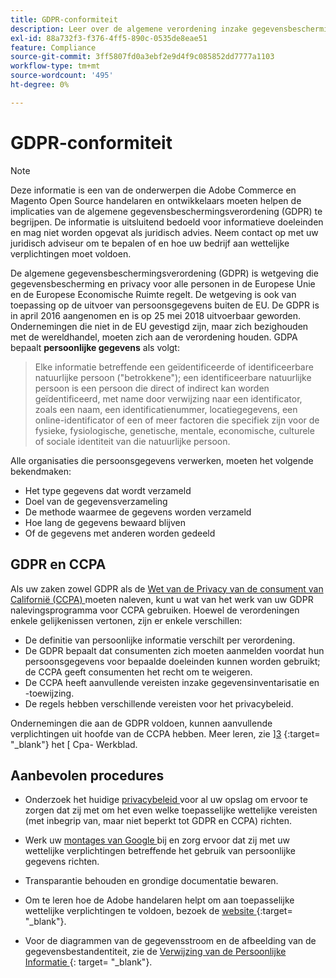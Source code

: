 ```yaml
---
title: GDPR-conformiteit
description: Leer over de algemene verordening inzake gegevensbescherming (GDPR), die wetgeving is die gegevensbescherming en privacy regelt voor alle individuen in de Europese Unie en de Europese Economische Ruimte.
exl-id: 88a732f3-f376-4ff5-890c-0535de8eae51
feature: Compliance
source-git-commit: 3ff5807fd0a3ebf2e9d4f9c085852dd7777a1103
workflow-type: tm+mt
source-wordcount: '495'
ht-degree: 0%

---
```


# GDPR-conformiteit

>[!NOTE]
>
>Deze informatie is een van de onderwerpen die Adobe Commerce en Magento Open Source handelaren en ontwikkelaars moeten helpen de implicaties van de algemene gegevensbeschermingsverordening (GDPR) te begrijpen. De informatie is uitsluitend bedoeld voor informatieve doeleinden en mag niet worden opgevat als juridisch advies. Neem contact op met uw juridisch adviseur om te bepalen of en hoe uw bedrijf aan wettelijke verplichtingen moet voldoen.

De algemene gegevensbeschermingsverordening (GDPR) is wetgeving die gegevensbescherming en privacy voor alle personen in de Europese Unie en de Europese Economische Ruimte regelt. De wetgeving is ook van toepassing op de uitvoer van persoonsgegevens buiten de EU. De GDPR is in april 2016 aangenomen en is op 25 mei 2018 uitvoerbaar geworden. Ondernemingen die niet in de EU gevestigd zijn, maar zich bezighouden met de wereldhandel, moeten zich aan de verordening houden. GDPA bepaalt **persoonlijke gegevens** als volgt:

>Elke informatie betreffende een geïdentificeerde of identificeerbare natuurlijke persoon (&quot;betrokkene&quot;); een identificeerbare natuurlijke persoon is een persoon die direct of indirect kan worden geïdentificeerd, met name door verwijzing naar een identificator, zoals een naam, een identificatienummer, locatiegegevens, een online-identificator of een of meer factoren die specifiek zijn voor de fysieke, fysiologische, genetische, mentale, economische, culturele of sociale identiteit van die natuurlijke persoon.

Alle organisaties die persoonsgegevens verwerken, moeten het volgende bekendmaken:

- Het type gegevens dat wordt verzameld
- Doel van de gegevensverzameling
- De methode waarmee de gegevens worden verzameld
- Hoe lang de gegevens bewaard blijven
- Of de gegevens met anderen worden gedeeld

## GDPR en CCPA

Als uw zaken zowel GDPR als de [ Wet van de Privacy van de consument van Californië (CCPA) ](../getting-started/compliance-ccpa.md) moeten naleven, kunt u wat van het werk van uw GDPR nalevingsprogramma voor CCPA gebruiken. Hoewel de verordeningen enkele gelijkenissen vertonen, zijn er enkele verschillen:

- De definitie van persoonlijke informatie verschilt per verordening.
- De GDPR bepaalt dat consumenten zich moeten aanmelden voordat hun persoonsgegevens voor bepaalde doeleinden kunnen worden gebruikt; de CCPA geeft consumenten het recht om te weigeren.
- De CCPA heeft aanvullende vereisten inzake gegevensinventarisatie en -toewijzing.
- De regels hebben verschillende vereisten voor het privacybeleid.

Ondernemingen die aan de GDPR voldoen, kunnen aanvullende verplichtingen uit hoofde van de CCPA hebben. Meer leren, zie &rbrack;[3] {:target= &quot;_blank&quot;} het &lbrack; Cpa- Werkblad.

## Aanbevolen procedures

- Onderzoek het huidige [ privacybeleid ](../getting-started/privacy-policy.md) voor al uw opslag om ervoor te zorgen dat zij met om het even welke toepasselijke wettelijke vereisten (met inbegrip van, maar niet beperkt tot GDPR en CCPA) richten.

- Werk uw [ montages van Google ](../merchandising-promotions/google-tools.md#google-privacy-settings) bij en zorg ervoor dat zij met uw wettelijke verplichtingen betreffende het gebruik van persoonlijke gegevens richten.

- Transparantie behouden en grondige documentatie bewaren.

- Om te leren hoe de Adobe handelaren helpt om aan toepasselijke wettelijke verplichtingen te voldoen, bezoek de [ website ][1] {:target= &quot;_blank&quot;}.

- Voor de diagrammen van de gegevensstroom en de afbeelding van de gegevensbestandentiteit, zie de [ Verwijzing van de Persoonlijke Informatie ][2] {: target= &quot;_blank&quot;}.

[1]: https://business.adobe.com/privacy/general-data-protection-regulation.html
[2]: https://experienceleague.adobe.com/docs/commerce-operations/security-and-compliance/reference/data-m2.html
[3]: https://oag.ca.gov/system/files/attachments/press_releases/CCPA%20Fact%20Sheet%20%2800000002%29.pdf
